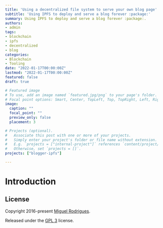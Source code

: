 ```yaml
---
title: 'Using a decentralized file system to serve your own blog page'
subtitle: 'Using IPFS to deploy and serve a blog forever :package:'
summary: Using IPFS to deploy and serve a blog forever :package:.
authors:
- admin
tags:
- blockchain
- ipfs
- decentralized
- blog
categories:
- Blockchain
- Tooling
date: "2022-01-17T00:00:00Z"
lastmod: "2022-01-17T00:00:00Z"
featured: false
draft: true

# Featured image
# To use, add an image named `featured.jpg/png` to your page's folder.
# Focal point options: Smart, Center, TopLeft, Top, TopRight, Left, Right, BottomLeft, Bottom, BottomRight
image:
  caption: ""
  focal_point: ""
  preview_only: false
  placement: 3

# Projects (optional).
#   Associate this post with one or more of your projects.
#   Simply enter your project's folder or file name without extension.
#   E.g. `projects = ["internal-project"]` references `content/project/deep-learning/index.md`.
#   Otherwise, set `projects = []`.
projects: ["blogger-ipfs"]

---
```


# Introduction


## License

Copyright 2016-present [Miguel Rodrigues](https://joserodrigues443.github.io).

Released under the [GPL 3](https://github.com/JoseRodrigues443/joserodrigues443.github.io/blob/master/LICENSE) license.
